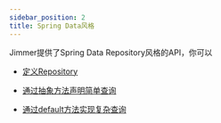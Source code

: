 ```yaml
---
sidebar_position: 2
title: Spring Data风格
---
```


Jimmer提供了Spring Data Repository风格的API，你可以

-   [定义Repository](./concept)

-   [通过抽象方法声明简单查询](./abstract)

-   [通过default方法实现复杂查询](./default)